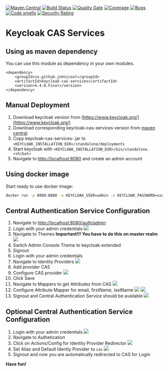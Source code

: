 [![Maven Central](https://maven-badges.herokuapp.com/maven-central/io.github.johnjcool/keycloak-cas-services/badge.svg)](https://maven-badges.herokuapp.com/maven-central/io.github.johnjcool/keycloak-cas-services) [![Build Status](https://travis-ci.com/johnjcool/keycloak-cas-services.svg?branch=master)](https://travis-ci.com/johnjcool/keycloak-cas-services) [![Quality Gate](https://sonarcloud.io/api/project_badges/measure?project=io.github.johnjcool%3Akeycloak-cas-services&metric=alert_status)](https://sonarcloud.io/dashboard/index/io.github.johnjcool%3Akeycloak-cas-services) [![Coverage](https://sonarcloud.io/api/project_badges/measure?project=io.github.johnjcool%3Akeycloak-cas-services&metric=coverage)](https://sonarcloud.io/component_measures?id=io.github.johnjcool%3Akeycloak-cas-services&metric=coverage) [![Bugs](https://sonarcloud.io/api/project_badges/measure?project=io.github.johnjcool%3Akeycloak-cas-services&metric=bugs)](https://sonarcloud.io/component_measures?id=io.github.johnjcool%3Akeycloak-cas-services&metric=bugs) [![Code smells](https://sonarcloud.io/api/project_badges/measure?project=io.github.johnjcool%3Akeycloak-cas-services&metric=code_smells)](https://sonarcloud.io/component_measures?id=io.github.johnjcool%3Akeycloak-cas-services&metric=code_smells) [![Security Rating](https://sonarcloud.io/api/project_badges/measure?project=io.github.johnjcool%3Akeycloak-cas-services&metric=security_rating)](https://sonarcloud.io/component_measures?id=io.github.johnjcool%3Akeycloak-cas-services&metric=security_rating)

Keycloak CAS Services
=====================

Using as maven dependency
-------------------------
You can use this module as dependency in your own modules.
```
<dependency>
	<groupId>io.github.johnjcool</groupId>
	<artifactId>keycloak-cas-services</artifactId>
	<version>4.4.0.Final</version>
</dependency>
```

Manual Deployment
-----------------
1. Download keycloak version from [https://www.keycloak.org/](https://www.keycloak.org/)
2. Download corresponding keycloak-cas-services version from [maven central](https://search.maven.org/search?q=g:io.github.johnjcool%20AND%20a:keycloak-cas-services&core=gav)
3. Copy keycloak-cas-services-<VERSION>.jar to ```<KEYCLOAK_INSTALLATION_DIR>/standalone/deployments```
4. Start keycloak with ```<KEYCLOAK_INSTALLATION_DIR>/bin/standalone.<sh|bat>```
5. Navigate to [http://localhost:8080](http://localhost:8080) and create an admin account

Using docker image
------------------
Start ready to use docker image:
```sh
docker run -p 8080:8080 -e KEYCLOAK_USER=admin -e KEYCLOAK_PASSWORD=xxxxxx johnjcool/keycloak-cas
```

Central Authentication Service Configuration
--------------------------------------------
1. Navigate to [http://localhost:8080/auth/admin](http://localhost:8080/auth/admin)
2. Login with your admin credentials <img src="/docs/resources/26-09-2018 20-05-47.png">
3. Navigate to Themes **Important!!! You have to do this on master realm** <img src="/docs/resources/26-09-2018 20-05-59.png">
4. Switch Admin Console Theme to keycloak-extended
5. Signout
6. Login with your admin credentials
7. Navigate to Identity Providers <img src="/docs/resources/26-09-2018 20-06-21.png">
8. Add provider CAS
9. Configure CAS provider <img src="/docs/resources/26-09-2018 20-07-15.png">
10. Click Save
11. Navigate to Mappers to get Attributes from CAS <img src="/docs/resources/26-09-2018 20-07-44.png">
12. Configure Attribute Mapper for email, firstName, lastName <img src="/docs/resources/26-09-2018 20-08-04.png"> <img src="/docs/resources/26-09-2018 20-08-54.png">
13. Signout and Central Authentication Service should be available <img src="/docs/resources/26-09-2018 19-40-25.png">

Optional Central Authentication Service Configuration
--------------------------------------------
1. Login with your admin credentials <img src="/docs/resources/26-09-2018 20-05-47.png">
2. Navigate to Authetication 
3. Click on Actions/Config for Identity Provider Redirector <img src="/docs/resources/26-09-2018 20-09-49.png">
4. Set Alias and Default Identiy Provider to ```cas``` <img src="/docs/resources/26-09-2018 20-10-05.png">
5. Signout and now you are automatically redirected to CAS for Login


**Have fun!**
